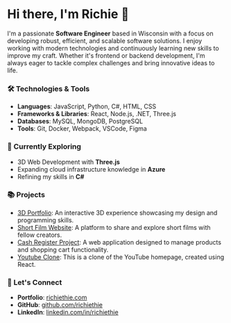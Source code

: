 # Hi there, I'm Richie 👋

I'm a passionate **Software Engineer** based in Wisconsin with a focus on developing robust, efficient, and scalable software solutions. I enjoy working with modern technologies and continuously learning new skills to improve my craft. Whether it's frontend or backend development, I'm always eager to tackle complex challenges and bring innovative ideas to life.

### 🛠️ Technologies & Tools
- **Languages**: JavaScript, Python, C#, HTML, CSS
- **Frameworks & Libraries**: React, Node.js, .NET, Three.js
- **Databases**: MySQL, MongoDB, PostgreSQL
- **Tools**: Git, Docker, Webpack, VSCode, Figma

### 🌱 Currently Exploring
- 3D Web Development with **Three.js**
- Expanding cloud infrastructure knowledge in **Azure**
- Refining my skills in **C#**

### 📚 Projects
- [3D Portfolio](https://richiethie.com/): An interactive 3D experience showcasing my design and programming skills.
- [Short Film Website](https://filmshare.vercel.app/): A platform to share and explore short films with fellow creators.
- [Cash Register Project](https://github.com/richiethie/cash-register-project): A web application designed to manage products and shopping cart functionality.
- [Youtube Clone](https://github.com/richiethie/YoutubeClone): This is a clone of the YouTube homepage, created using React.

### 💬 Let's Connect
- **Portfolio**: [richiethie.com](https://richiethie.com/)
- **GitHub**: [github.com/richiethie](https://github.com/richiethie)
- **LinkedIn**: [linkedin.com/in/richiethie](https://linkedin.com/in)
